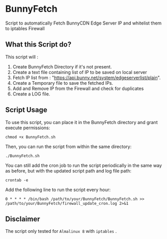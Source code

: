 # BunnyFetch
Script to automatically Fetch BunnyCDN Edge Server IP and whitelist them to iptables Firewall

## What this Script do?

This script will : 
1. Create BunnyFetch Directory if it's not present.
2. Create a text file containing list of IP to be saved on local server
3. Fetch IP list from : "https://api.bunny.net/system/edgeserverlist/plain".
4. Create a Temporary file to save the fetched IPs.
5. Add and Remove IP from the Firewall and check for duplicates
6. Create a LOG file.

## Script Usage

To use this script, you can place it in the BunnyFetch directory and grant execute permissions:
```
chmod +x BunnyFetch.sh
```

Then, you can run the script from within the same directory:
```
./BunnyFetch.sh
```

You can still add the cron job to run the script periodically in the same way as before, but with the updated script path and log file path:
```
crontab -e
```

Add the following line to run the script every hour:
```
0 * * * * /bin/bash /path/to/your/BunnyFetch/BunnyFetch.sh >> /path/to/your/BunnyFetch/firewall_update_cron.log 2>&1
```

## Disclaimer

The script only tested for `Almalinux 8` with `iptables`
.

